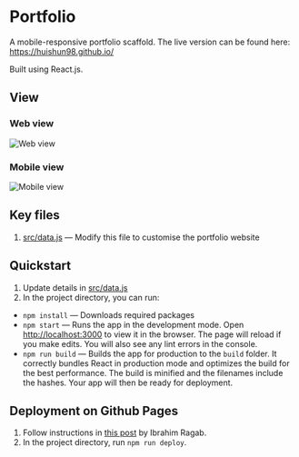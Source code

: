 # Portfolio

A mobile-responsive portfolio scaffold. The live version can be found here: https://huishun98.github.io/

Built using React.js.

## View
### Web view
![Web view](https://github.com/huishun98/huishun98.github.io/blob/master/src/assets/portfolio.png)

### Mobile view
![Mobile view](https://github.com/huishun98/huishun98.github.io/blob/master/src/assets/mobile-portfolio.jpg)

## Key files
1. [src/data.js](src/data.js) — Modify this file to customise the portfolio website

## Quickstart
1. Update details in [src/data.js](src/data.js)
2. In the project directory, you can run:
- `npm install` — Downloads required packages
- `npm start` — Runs the app in the development mode. Open [http://localhost:3000](http://localhost:3000) to view it in the browser. The page will reload if you make edits. You will also see any lint errors in the console.
- `npm run build` — Builds the app for production to the `build` folder. It correctly bundles React in production mode and optimizes the build for the best performance. The build is minified and the filenames include the hashes. Your app will then be ready for deployment.

## Deployment on Github Pages
1. Follow instructions in [this post](https://dev.to/yuribenjamin/how-to-deploy-react-app-in-github-pages-2a1f) by Ibrahim Ragab.
2. In the project directory, run `npm run deploy`.




